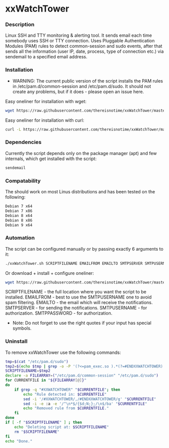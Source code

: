 # xxWatchTower

### Description ###
Linux SSH and TTY monitoring &amp; alerting tool. It sends email each time somebody uses SSH or TTY connection. Uses Pluggable Authentication Modules (PAM) rules to detect common-session and sudo events, after that sends all the information (user IP, date, process, type of connection etc.) via sendemail to a specified email address.

### Installation ###
* WARNING: The current public version of the script installs the PAM rules in /etc/pam.d/common-session and /etc/pam.d/sudo. It should not create any problems, but if it does - please open an issue here.

Easy oneliner for installation with wget:
```sh
wget https://raw.githubusercontent.com/thereisnotime/xxWatchTower/master/xxWatchTower.sh -O /tmp/xxWatchTower.sh && chmod +x /tmp/xxWatchTower.sh && /tmp/xxWatchTower.sh && rm /tmp/xxWatchTower.sh
``` 

Easy oneliner for installation with curl:
```sh
curl -L https://raw.githubusercontent.com/thereisnotime/xxWatchTower/master/xxWatchTower.sh | sh
``` 

### Dependencies ###
Currently the script depends only on the package manager (apt) and few internals, which get installed with the script:
```sh
sendemail
````

### Compatability ###
The should work on most Linus distributions and has been tested on the following:
```sh
Debian 7 x64
Debian 7 x86
Debian 8 x64
Debian 8 x86
Debian 9 x64
``` 

### Automation ###
The script can be configured manually or by passing exactly 6 arguments to it:
```sh
./xxWatchTower.sh SCRIPTFILENAME EMAILFROM EMAILTO SMTPSERVER SMTPUSERNAME SMTPPASSWORD
```
Or download + install + configure oneliner:
```sh
wget https://raw.githubusercontent.com/thereisnotime/xxWatchTower/master/xxWatchTower.sh -O /tmp/xxWatchTower.sh && chmod +x /tmp/xxWatchTower.sh && /tmp/xxWatchTower.sh SCRIPTFILENAME EMAILFROM EMAILTO SMTPSERVER SMTPUSERNAME SMTPPASSWORD && rm /tmp/xxWatchTower.sh
```
SCRIPTFILENAME - the full location where you want the script to be installed.
EMAILFROM - best to use the SMTPUSERNAME one to avoid spam filtering.
EMAILTO - the email which will receive the notifications.
SMTPSERVER - for sending the notifications.
SMTPUSERNAME - for authorization.
SMTPPASSWORD - for authorization.
* Note: Do not forget to use the right quotes if your input has special symbols.

### Uninstall ###
To remove xxWatchTower use the following commands:
```sh
tmp=$(cat "/etc/pam.d/sudo")
tmp2=$(echo $tmp | grep -o -P '(?<=pam_exec.so ).*(?=#ENDXXWATCHTOWER)')
SCRIPTFILENAME=$tmp2
declare -a FILEARRAY=("/etc/pam.d/common-session" "/etc/pam.d/sudo")
for CURRENTFILE in "${FILEARRAY[@]}"
do
    if grep -q "#XXWATCHTOWER" "$CURRENTFILE"; then
        echo "Rule detected in: $CURRENTFILE"
        sed -i '/#XXWATCHTOWER/,/#ENDXXWATCHTOWER/g' "$CURRENTFILE"
        sed -i -e :a -e '/^\n*$/{$d;N;};/\n$/ba' "$CURRENTFILE"
        echo "Removed rule from $CURRENTFILE."
    fi
done
if [ -f "$SCRIPTFILENAME" ] ; then
    echo "Deleting script at: $SCRIPTFILENAME"
    rm "$SCRIPTFILENAME"
fi
echo "Done."

```
